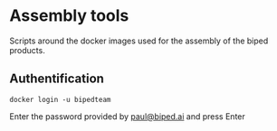 # Assembly tools

Scripts around the docker images used for the assembly of the biped products.

## Authentification

`docker login -u bipedteam`

Enter the password provided by paul@biped.ai and press Enter